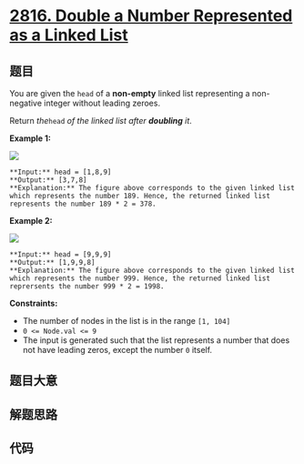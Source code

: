 # [2816. Double a Number Represented as a Linked List](https://leetcode.com/problems/double-a-number-represented-as-a-linked-list)

## 题目

You are given the `head` of a **non-empty** linked list representing a non-
negative integer without leading zeroes.

Return _the_`head` _of the linked list after **doubling** it_.



**Example 1:**

![](https://assets.leetcode.com/uploads/2023/05/28/example.png)

    
    
    **Input:** head = [1,8,9]
    **Output:** [3,7,8]
    **Explanation:** The figure above corresponds to the given linked list which represents the number 189. Hence, the returned linked list represents the number 189 * 2 = 378.
    

**Example 2:**

![](https://assets.leetcode.com/uploads/2023/05/28/example2.png)

    
    
    **Input:** head = [9,9,9]
    **Output:** [1,9,9,8]
    **Explanation:** The figure above corresponds to the given linked list which represents the number 999. Hence, the returned linked list reprersents the number 999 * 2 = 1998. 
    



**Constraints:**

  * The number of nodes in the list is in the range `[1, 104]`
  * `0 <= Node.val <= 9`
  * The input is generated such that the list represents a number that does not have leading zeros, except the number `0` itself.


## 题目大意

## 解题思路

## 代码

```javascript

```
